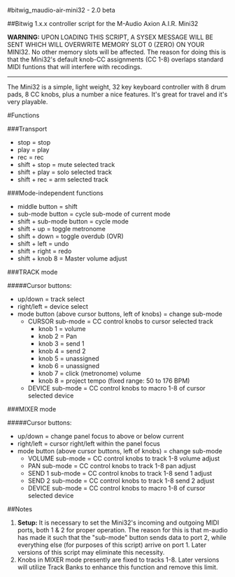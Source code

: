 #bitwig_maudio-air-mini32 - 2.0 beta

##Bitwig 1.x.x controller script for the M-Audio Axion A.I.R. Mini32

**WARNING:** UPON LOADING THIS SCRIPT, A SYSEX MESSAGE WILL BE SENT WHICH WILL OVERWRITE MEMORY SLOT 0 (ZERO) ON YOUR MINI32. No other memory slots will be affected. The reason for doing this is that the Mini32's default knob-CC assignments (CC 1-8) overlaps standard MIDI funtions that will interfere with recodings.

---

The Mini32 is a simple, light weight, 32 key keyboard controller with 8 drum pads, 8 CC knobs, plus a number a nice features. It's great for travel and it's very playable.

#Functions

###Transport
* stop = stop
* play = play
* rec = rec
* shift + stop = mute selected track
* shift + play = solo selected track
* shift + rec = arm selected track

###Mode-independent functions
* middle button = shift
* sub-mode button = cycle sub-mode of current mode
* shift + sub-mode button = cycle mode
* shift + up = toggle metronome
* shift + down = toggle overdub (OVR)
* shift + left = undo
* shift + right = redo
* shift + knob 8 = Master volume adjust

###TRACK mode

#####Cursor buttons:
* up/down = track select
* right/left = device select
* mode button (above cursor buttons, left of knobs) = change sub-mode
  * CURSOR sub-mode = CC control knobs to cursor selected track
    * knob 1 = volume
    * knob 2 = Pan
    * knob 3 = send 1
    * knob 4 = send 2
    * knob 5 = unassigned
    * knob 6 = unassigned
    * knob 7 = click (metronome) volume
    * knob 8 = project tempo (fixed range: 50 to 176 BPM)
  * DEVICE sub-mode = CC control knobs to macro 1-8 of cursor selected device

###MIXER mode

#####Cursor buttons:
* up/down = change panel focus to above or below current
* right/left = cursor right/left within the panel focus
* mode button (above cursor buttons, left of knobs) = change sub-mode
  * VOLUME sub-mode = CC control knobs to track 1-8 volume adjust
  * PAN sub-mode = CC control knobs to track 1-8 pan adjust
  * SEND 1 sub-mode = CC control knobs to track 1-8 send 1 adjust
  * SEND 2 sub-mode = CC control knobs to track 1-8 send 2 adjust
  * DEVICE sub-mode = CC control knobs to macro 1-8 of cursor selected device

##Notes
1. **Setup:** It is necessary to set the Mini32's incoming and outgoing MIDI ports, both 1 & 2 for proper operation. The reason for this is that m-audio has made it such that the "sub-mode" button sends data to port 2, while everything else (for purposes of this script) arrive on port 1. Later versions of this script may eliminate this necessity.
2. Knobs in MIXER mode presently are fixed to tracks 1-8. Later versions will utilize Track Banks to enhance this function and remove this limit.
